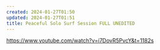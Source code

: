 ```yaml
---
created: 2024-01-27T01:50
updated: 2024-01-27T01:51
title: Peaceful Solo Surf Session FULL UNEDITED
---
```

https://www.youtube.com/watch?v=i7DovR5PvcY&t=1182s